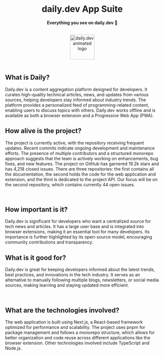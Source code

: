 <div align="center">
  <h1>daily.dev App Suite</h1>
  <strong>Everything you see on daily.dev 👀</strong>
</div>
<br>

<a name="readme-top"></a>

<div align="center">

<img src="assets/github-repo-logo.gif" alt="daily.dev animated logo" height="80">

</div>

<br>


## What is Daily?
Daily.dev is a content aggregation platform designed for developers. It curates high-quality technical articles, news, and updates from various sources, helping developers stay informed about industry trends. The platform provides a personalized feed of programming-related content, enabling users to discuss topics with others. Daily.dev works offline and is available as both a browser extension and a Progressive Web App (PWA).
<br>

## How alive is the project?
The project is currently active, with the repository receiving frequent updates. Recent commits indicate ongoing development and maintenance efforts. The presence of multiple contributors and a structured monorepo approach suggests that the team is actively working on enhancements, bug fixes, and new features. The project on GitHub has garnered 19.2k stars and has 4,218 closed issues. There are three repositories: the first contains all the documentation, the second holds the code for the web application and extension, and the third is dedicated to the project API. Our focus will be on the second repository, which contains currently 44 open issues.

<br>

## How important is it?
Daily.dev is significant for developers who want a centralized source for tech news and articles. It has a large user base and is integrated into browser extensions, making it an essential tool for many developers. Its importance is further highlighted by its open-source model, encouraging community contributions and transparency.

## What is it good for?
Daily.dev is great for keeping developers informed about the latest trends, best practices, and innovations in the tech industry. It serves as an alternative to manually following multiple blogs, newsletters, or social media sources, making learning and staying updated more efficient.

<br>

## What are the technologies involved?
The web application is built using Next.js, a React-based framework optimized for performance and scalability. The project uses pnpm for package management and follows a monorepo structure, which allows for better organization and code reuse across different applications like the browser extension. Other technologies involved include TypeScript and Node.js.
